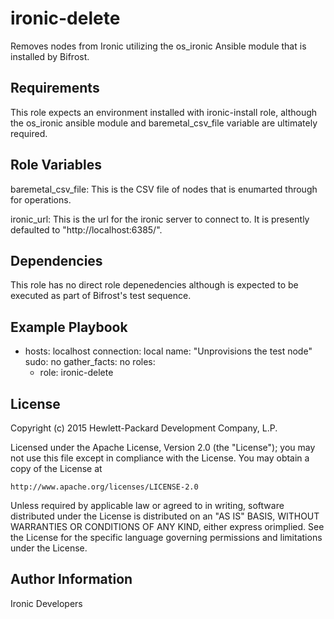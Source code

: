 ironic-delete
=============

Removes nodes from Ironic utilizing the os_ironic Ansible module that is installed by Bifrost.

Requirements
------------

This role expects an environment installed with ironic-install role, although the os_ironic ansible module and baremetal_csv_file variable are ultimately required.

Role Variables
--------------

baremetal_csv_file: This is the CSV file of nodes that is enumarted through for operations.

ironic_url: This is the url for the ironic server to connect to.  It is presently defaulted to "http://localhost:6385/".

Dependencies
------------

This role has no direct role depenedencies although is expected to be executed as part of Bifrost's test sequence.

Example Playbook
----------------

- hosts: localhost
  connection: local
  name: "Unprovisions the test node"
  sudo: no
  gather_facts: no
  roles:
    - role: ironic-delete

License
-------

Copyright (c) 2015 Hewlett-Packard Development Company, L.P.

Licensed under the Apache License, Version 2.0 (the "License");
you may not use this file except in compliance with the License.
You may obtain a copy of the License at

    http://www.apache.org/licenses/LICENSE-2.0

Unless required by applicable law or agreed to in writing, software
distributed under the License is distributed on an "AS IS" BASIS,
WITHOUT WARRANTIES OR CONDITIONS OF ANY KIND, either express orimplied.
See the License for the specific language governing permissions and
limitations under the License.

Author Information
------------------

Ironic Developers
